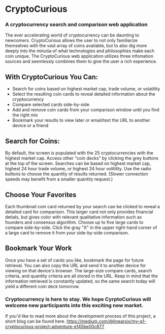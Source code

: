 # CryptoCurious
### A cryptocurrency search and comparison web application
The ever accelerating world of cryptocurrency can be daunting to newcomers. 
CryptoCurious allows the user to not only familiarize themselves with the vast array of coins available, 
but to also dig more deeply into the minutia of what technologies and philosophies make each coin unique.
The CryptoCurious web application utilizes three infomation sources and seemlessly combines them to give the user a rich experience.

## With CryptoCurious You Can:
* Search for coins based on highest market cap, trade volume, or volatility
* Select the resulting coin cards to reveal detailed information about the cryptocurrency
* Compare selected cards side-by-side
* Add and remove coin cards from your comparison window until you find the right mix
* Bookmark your results to view later or email/text the URL to another device or a friend

## Search for Coins:
By default, the screen is populated with the 25 cryptocurrencies with the highest market cap.
Access other "coin decks" by clicking the grey buttons at the top of the screen.
Searches can be based on highest market cap, highest 24 hour trade volume, or highest 24 hour volitility.
Use the radio buttons to choose the quantity of results returned. (Slower connection speeds may benefit from a smaller quantity request.)

## Choose Your Favorites
Each thumbnail coin card returned by your search can be clicked to reveal a detailed card for comparison.
This larger card not only provides financial detials, but gives color with relevant qualitative information such as founders and consensus algorithm.
Choose up to five large cards to compare side-by-side. 
Click the gray "X" in the upper right-hand corner of a large card to remove it from your side-by-side comparison.

## Bookmark Your Work
Once you have a set of cards you like, bookmark the page for future retrieval.
You can also copy the URL and send it to another device for viewing on that device's browser.
The large-size compare cards, search criteria, and quantity criteria are all stored in the URL. 
Keep in mind that the information retrieved is constantly updated, so the same search today will yield a different coin deck tomorrow.

### Cryptocurrency is here to stay. We hope CyrptoCurious will welcome new participants into this exciting new market.

If you'd like to read more about the development process of this project, a short blog can be found here.
https://medium.com/@linearsix/my-q1-cryptocurious-project-adventure-e145be00c877
